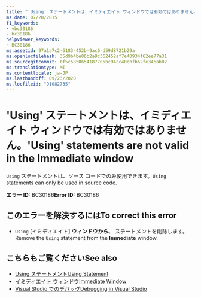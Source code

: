 ```yaml
---
title: "'Using' ステートメントは、イミディエイト ウィンドウでは有効ではありません。"
ms.date: 07/20/2015
f1_keywords:
- vbc30186
- bc30186
helpviewer_keywords:
- BC30186
ms.assetid: 97a1a7c2-6183-452b-9ac6-d59d8721b29a
ms.openlocfilehash: 35d9b4be06b2a9c362452af7e40934f62ee77a31
ms.sourcegitcommit: bf5c5850654187705bc94cc40ebfb62fe346ab02
ms.translationtype: MT
ms.contentlocale: ja-JP
ms.lasthandoff: 09/23/2020
ms.locfileid: "91082735"
---
```

# <a name="using-statements-are-not-valid-in-the-immediate-window"></a><span data-ttu-id="50b89-102">'Using' ステートメントは、イミディエイト ウィンドウでは有効ではありません。</span><span class="sxs-lookup"><span data-stu-id="50b89-102">'Using' statements are not valid in the Immediate window</span></span>

<span data-ttu-id="50b89-103">`Using` ステートメントは、ソース コードでのみ使用できます。</span><span class="sxs-lookup"><span data-stu-id="50b89-103">`Using` statements can only be used in source code.</span></span>  
  
 <span data-ttu-id="50b89-104">**エラー ID:** BC30186</span><span class="sxs-lookup"><span data-stu-id="50b89-104">**Error ID:** BC30186</span></span>  
  
## <a name="to-correct-this-error"></a><span data-ttu-id="50b89-105">このエラーを解決するには</span><span class="sxs-lookup"><span data-stu-id="50b89-105">To correct this error</span></span>  
  
- <span data-ttu-id="50b89-106">`Using` [イミディエイト] **ウィンドウから、** ステートメントを削除します。</span><span class="sxs-lookup"><span data-stu-id="50b89-106">Remove the `Using` statement from the **Immediate** window.</span></span>  
  
## <a name="see-also"></a><span data-ttu-id="50b89-107">こちらもご覧ください</span><span class="sxs-lookup"><span data-stu-id="50b89-107">See also</span></span>

- [<span data-ttu-id="50b89-108">Using ステートメント</span><span class="sxs-lookup"><span data-stu-id="50b89-108">Using Statement</span></span>](../language-reference/statements/using-statement.md)
- [<span data-ttu-id="50b89-109">イミディエイト ウィンドウ</span><span class="sxs-lookup"><span data-stu-id="50b89-109">Immediate Window</span></span>](/visualstudio/ide/reference/immediate-window)
- [<span data-ttu-id="50b89-110">Visual Studio でのデバッグ</span><span class="sxs-lookup"><span data-stu-id="50b89-110">Debugging in Visual Studio</span></span>](/visualstudio/debugger/debugger-feature-tour)
